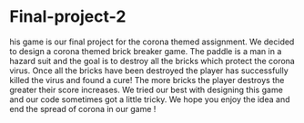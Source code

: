 # Final-project-2

his game is our final project for the corona themed assignment.  We decided to design a corona themed brick breaker game.  The paddle is a man in a hazard suit and the goal is to destroy all the bricks which protect the corona virus.  Once all the bricks have been destroyed the player has successfully killed the virus and found a cure! The more bricks the player destroys the greater their score increases.  We tried our best with designing this game and our code sometimes got a little tricky.  We hope you enjoy the idea and end the spread of corona in our game !
